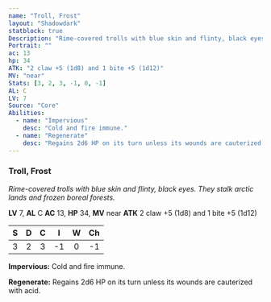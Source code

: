 ```yaml
---
name: "Troll, Frost"
layout: "Shadowdark"
statblock: true
Description: "Rime-covered trolls with blue skin and flinty, black eyes. They stalk arctic lands and frozen boreal forests."
Portrait: ""
ac: 13
hp: 34
ATK: "2 claw +5 (1d8) and 1 bite +5 (1d12)"
MV: "near"
Stats: [3, 2, 3, -1, 0, -1]
AL: C
LV: 7
Source: "Core"
Abilities:
  - name: "Impervious"
    desc: "Cold and fire immune."
  - name: "Regenerate"
    desc: "Regains 2d6 HP on its turn unless its wounds are cauterized with acid."
---
```


### Troll, Frost

_Rime-covered trolls with blue skin and flinty, black eyes. They stalk arctic lands and frozen boreal forests._

**LV** 7, **AL** C
**AC** 13, **HP** 34, **MV** near
**ATK** 2 claw +5 (1d8) and 1 bite +5 (1d12)

|  S  |  D  |  C  |  I  |  W  |  Ch  |
|:---:|:---:|:---:|:---:|:---:|:----:|
| 3 | 2 | 3 | -1 | 0 | -1 |

**Impervious:** Cold and fire immune.

**Regenerate:** Regains 2d6 HP on its turn unless its wounds are cauterized with acid.

